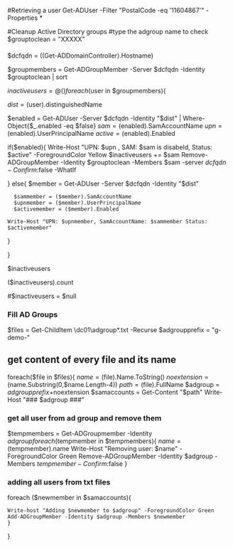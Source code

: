 ﻿#Retrieving a user
Get-ADUser -Filter "PostalCode -eq '11604867'" -Properties *

#Cleanup Active Directory groups
#type the adgroup name to check
$grouptoclean = "XXXXX"

####
$dcfqdn  = ((Get-ADDomainController).Hostname)

$groupmembers = Get-ADGroupMember -Server $dcfqdn -Identity $grouptoclean  | sort

$inactiveusers = @()
foreach($user in $groupmembers){

  $dist = ($user).distinguishedName
  
  $enabled = Get-ADUser -Server $dcfqdn -Identity "$dist" | Where-Object{$_.enabled -eq $false}
  $sam = ($enabled).SamAccountName
  $upn = ($enabled).UserPrincipalName
  $active = ($enabled).Enabled
  
  if($enabled){
    Write-Host "UPN: $upn , SAM: $sam is disabeld, Status: $active" -ForegroundColor Yellow
    $inactiveusers += $sam 
    Remove-ADGroupMember -Identity $grouptoclean -Members $sam -server $dcfqdn -Confirm:$false -WhatIf
    
  }
  else{
      $member = Get-ADUser -Server $dcfqdn -Identity "$dist"
      
      $sammember = ($member).SamAccountName
      $upnmember = ($member).UserPrincipalName
      $activemember = ($member).Enabled
      
    Write-Host "UPN: $upnmember, SamAccountName: $sammember Status: $activemember"
  
  } 
  
 
} 


$inactiveusers

($inactiveusers).count 

#$inactiveusers = $null

### Fill AD Groups
$files = Get-ChildItem \\dc01\adgroup\*.txt -Recurse
$adgroupprefix = "g-demo-"
## get content of every file and its name 
foreach($file in $files){
$name = ($file).Name.ToString()
$noextension = ($name.Substring(0,$name.Length-4))
$path = ($file).FullName
$adgroup = $adgroupprefix+$noextension
$samaccounts = Get-Content "$path"
Write-Host "### $adgroup ###"
### get all user from ad group and remove them
$tempmembers = Get-ADGroupmember -Identity $adgroup 
foreach($tempmember in $tempmembers){
    $name = ($tempmember).name
    Write-Host "Removing user: $name" -ForegroundColor Green
    Remove-ADGroupMember -Identity $adgroup -Members $tempmember -Confirm:$false
}
### adding all users from txt files 
foreach ($newmember in $samaccounts){
    
    Write-host "Adding $newmember to $adgroup" -ForegroundColor Green
    Add-ADGroupMember -Identity $adgroup -Members $newmember
    }
   }